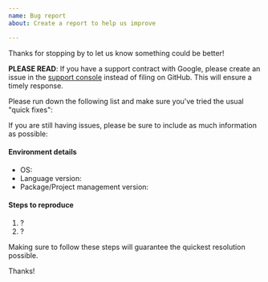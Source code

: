 ```yaml
---
name: Bug report
about: Create a report to help us improve

---
```


Thanks for stopping by to let us know something could be better!

**PLEASE READ**: If you have a support contract with Google, please create an issue in the [support console](https://cloud.google.com/support/) instead of filing on GitHub. This will ensure a timely response.

Please run down the following list and make sure you've tried the usual "quick fixes":

If you are still having issues, please be sure to include as much information as possible:

#### Environment details

  - OS:
  - Language version:
  - Package/Project management version:

#### Steps to reproduce

  1. ?
  2. ?

Making sure to follow these steps will guarantee the quickest resolution possible.

Thanks!
